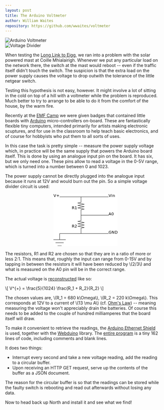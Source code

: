 ```yaml
---
layout: post
title: The Arduino Voltmeter
author: William Waites
repository: https://github.com/wwaites/voltmeter
---
```


<div class="image-float-right">
  <img src="https://lh4.googleusercontent.com/-BUUFRuxf-1M/UEovKUV4BQI/AAAAAAAAA0w/h4xeAuCrvLY/w248-h248-p/2012%2B-%2B2" alt="Arduino Voltmeter" />
  <br />
  <img src="https://lh4.googleusercontent.com/-MD6wyoH4DJ0/UEovKfjwPFI/AAAAAAAAA0w/0yON1Ru8UwE/w248-h248-p/2012%2B-%2B1" alt="Voltage Divider" />
</div>

When testing the [Long Link to Eigg], we ran into a problem with the
solar powered mast at Coille Mhialairigh. Whenever we put any
particular load on the network there, the switch at the mast would
reboot -- even if the traffic itself didn't touch the switch. The
suspicion is that the extra load on the power supply causes the
voltage to drop outwith the tolerance of the little netgear switch.

Testing this hypothesis is not easy, however. It might involve a lot
of sitting in the cold on top of a hill with a voltmeter while the
problem is reproduced. Much better to try to arrange to be able to do
it from the comfort of the house, by the warm fire.

Recently at the [EMF Camp] we were given badges that contained little
boards with [Arduino] micro-controllers on-board. These are
fantastically flexible tiny computers, intended primarily for artists
making electronic scuptures, and for use in the classroom to help
teach basic electronics, and of course for hobbyists who put them to
all sorts of uses.

In this case the task is pretty simple -- measure the power supply
voltage which, in practice will be the same supply that powers the
Arduino board itself. This is done by using an analogue input pin on
the board. It has six, but we only need one. These pins allow to read
a voltage in the 0-5V range, which is turned into a number between 0
and 1023. 

The power supply cannot be directly plugged into the analogue input
because it runs at 12V and would burn out the pin. So a simple voltage
divider circuit is used:

<div style="width: 100%; text-align: center; margin: 10px;">
  <img src="https://github.com/wwaites/voltmeter/blob/master/voltmeter.png?raw=true" alt="Voltmeter Schematic" />
</div>

The resistors, R1 and R2 are chosen so that they are in a ratio of
more or less 2:1. This means that, roughly the input can range from
0-15V and by tapping in between the resistors it will have been
reduced by \\(2/3\\) and what is measured on the A0 pin will be in the
correct range.

The actual voltage is [reconstructed] like so:

<span>
\[
V^{+} = \frac{5}{1024} \frac{R_1 + R_2}{R_2}
\]
</span>

The chosen values are, \\(R_1 = 680 k\Omega\\), \\(R_2 = 220
k\Omega\\). This corresponds at 12V to a current of \\(13 \mu A\\)
(cf. [Ohm's Law][O]) -- meaning measuring the voltage won't appreciably
drain the batteries. Of course this needs to be added to the couple of
hundred milliamperes that the board itself will draw.

To make it convenient to retrieve the readings, the [Arduino Ethernet
Shield] is used, together with the [Webduino] library. The [entire
program] is a tiny 162 lines of code, including comments and blank
lines.

It does two things:

* Interrupt every second and take a new voltage reading, add the
  reading to a circular buffer.
* Upon receiving an HTTP GET request, serve up the contents of the
  buffer as a JSON document.

The reason for the circular buffer is so that the readings can be
stored while the faulty switch is rebooting and read out afterwards
without losing any data.

Now to head back up North and install it and see what we find!

[Long Link to Eigg]: 2012-08-12-long-link-to-eigg.html
[EMF Camp]: http://emfcamp.org/
[Arduino]: http://www.arduino.cc/
[reconstructed]: https://github.com/wwaites/voltmeter/blob/master/voltmeter.ino#L33
[Arduino Ethernet Shield]: http://arduino.cc/en/Main/ArduinoEthernetShield
[Webduino]: https://github.com/sirleech/Webduino
[entire program]: https://github.com/sirleech/Webduino
[O]: http://en.wikipedia.org/wiki/Ohm's_law
